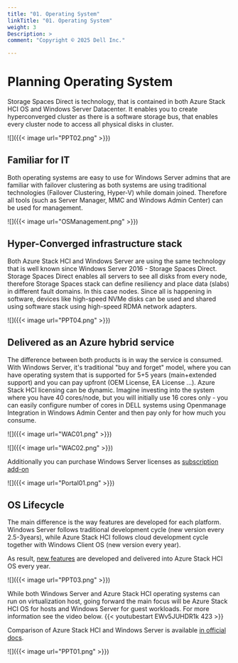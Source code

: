 ```yaml
---
title: "01. Operating System"
linkTitle: "01. Operating System"
weight: 3
Description: >
comment: "Copyright © 2025 Dell Inc."

---
```


# Planning Operating System

Storage Spaces Direct is technology, that is contained in both Azure Stack HCI OS and Windows Server Datacenter. It enables you to create hyperconverged cluster as there is a software storage bus, that enables every cluster node to access all physical disks in cluster.

![]({{< image url="PPT02.png" >}})

## Familiar for IT

Both operating systems are easy to use for Windows Server admins that are familiar with failover clustering as both systems are using traditional technologies (Failover Clustering, Hyper-V) while domain joined. Therefore all tools (such as Server Manager, MMC and Windows Admin Center) can be used for management.

![]({{< image url="OSManagement.png" >}})

## Hyper-Converged infrastructure stack

Both Azure Stack HCI and Windows Server are using the same technology that is well known since Windows Server 2016 - Storage Spaces Direct. Storage Spaces Direct enables all servers to see all disks from every node, therefore Storage Spaces stack can define resiliency and place data (slabs) in different fault domains. In this case nodes. Since all is happening in software, devices like high-speed NVMe disks can be used and shared using software stack using high-speed RDMA network adapters.

![]({{< image url="PPT04.png" >}})

## Delivered as an Azure hybrid service

The difference between both products is in way the service is consumed. With Windows Server, it's traditional "buy and forget" model, where you can have operating system that is supported for 5+5 years (main+extended support) and you can pay upfront (OEM License, EA License ...). Azure Stack HCI licensing can be dynamic. Imagine investing into the system where you have 40 cores/node, but you will initially use 16 cores only - you can easily configure number of cores in DELL systems using Openmanage Integration in Windows Admin Center and then pay only for how much you consume.

![]({{< image url="WAC01.png" >}})

![]({{< image url="WAC02.png" >}})

Additionally you can purchase Windows Server licenses as [subscription add-on](https://learn.microsoft.com/en-us/azure-stack/hci/manage/vm-activate#windows-server-subscription)

![]({{< image url="Portal01.png" >}})

## OS Lifecycle

The main difference is the way features are developed for each platform. Windows Server follows traditional development cycle (new version every 2.5-3years), while Azure Stack HCI follows cloud development cycle together with Windows Client OS (new version every year).

As result, [new features](https://learn.microsoft.com/en-us/azure-stack/hci/concepts/compare-windows-server#compare-technical-features) are developed and delivered into Azure Stack HCI OS every year.

![]({{< image url="PPT03.png" >}})

While both Windows Server and Azure Stack HCI operating systems can run on virtualization host, going forward the main focus will be Azure Stack HCI OS for hosts and Windows Server for guest workloads. For more information see the video below.
{{< youtubestart EWv5JUHDR1k 423 >}}

Comparison of Azure Stack HCI and Windows Server is available [in official docs](https://learn.microsoft.com/en-us/azure-stack/hci/concepts/compare-windows-server).

![]({{< image url="PPT01.png" >}})
